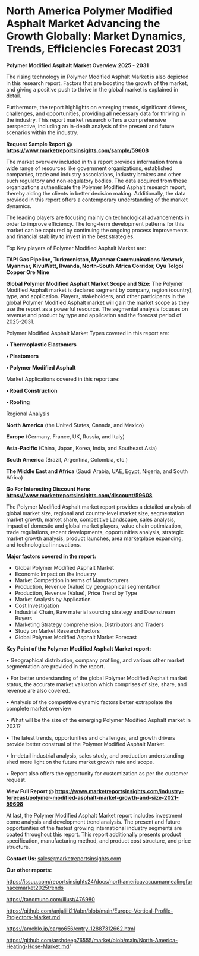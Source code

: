 # North America Polymer Modified Asphalt Market Advancing the Growth Globally: Market Dynamics, Trends, Efficiencies Forecast 2031

<Strong> Polymer Modified Asphalt Market Overview 2025 - 2031</strong>

The rising technology in Polymer Modified Asphalt Market is also depicted in this research report. Factors that are boosting the growth of the market, and giving a positive push to thrive in the global market is explained in detail.

Furthermore, the report highlights on emerging trends, significant drivers, challenges, and opportunities, providing all necessary data for thriving in the industry. This report market research offers a comprehensive perspective, including an in-depth analysis of the present and future scenarios within the industry.

<strong>Request Sample Report @ <a href=https://www.marketreportsinsights.com/sample/59608>https://www.marketreportsinsights.com/sample/59608</a></strong>

The market overview included in this report provides information from a wide range of resources like government organizations, established companies, trade and industry associations, industry brokers and other such regulatory and non-regulatory bodies. The data acquired from these organizations authenticate the Polymer Modified Asphalt research report, thereby aiding the clients in better decision making. Additionally, the data provided in this report offers a contemporary understanding of the market dynamics.

The leading players are focusing mainly on technological advancements in order to improve efficiency. The long-term development patterns for this market can be captured by continuing the ongoing process improvements and financial stability to invest in the best strategies.

Top Key players of Polymer Modified Asphalt Market are:

<strong>TAPI Gas Pipeline, Turkmenistan, Myanmar Communications Network, Myanmar, KivuWatt, Rwanda, North-South Africa Corridor, Oyu Tolgoi Copper Ore Mine</strong>

<strong><b>Global Polymer Modified Asphalt Market Scope and Size:</b></strong>
The Polymer Modified Asphalt market is declared segment by company, region (country), type, and application. Players, stakeholders, and other participants in the global Polymer Modified Asphalt market will gain the market scope as they use the report as a powerful resource. The segmental analysis focuses on revenue and product by type and application and the forecast period of 2025-2031.

Polymer Modified Asphalt Market Types covered in this report are:

<strong>• Thermoplastic Elastomers

• Plastomers

• Polymer Modified Asphalt</strong>

Market Applications covered in this report are:

<strong>• Road Construction

• Roofing</strong> 

Regional Analysis

<strong>North America</strong> (the United States, Canada, and Mexico)

<strong>Europe</strong> (Germany, France, UK, Russia, and Italy)

<strong>Asia-Pacific</strong> (China, Japan, Korea, India, and Southeast Asia)

<strong>South America</strong> (Brazil, Argentina, Colombia, etc.)

<strong>The Middle East and Africa</strong> (Saudi Arabia, UAE, Egypt, Nigeria, and South Africa)

<strong>Go For Interesting Discount Here: <a href=https://www.marketreportsinsights.com/discount/59608>https://www.marketreportsinsights.com/discount/59608</a></strong>

The Polymer Modified Asphalt market report provides a detailed analysis of global market size, regional and country-level market size, segmentation market growth, market share, competitive Landscape, sales analysis, impact of domestic and global market players, value chain optimization, trade regulations, recent developments, opportunities analysis, strategic market growth analysis, product launches, area marketplace expanding, and technological innovations.

<strong><b>Major factors covered in the report:</b></strong>
<ul>
  <li>Global Polymer Modified Asphalt Market </li>
  <li>Economic Impact on the Industry</li>
  <li>Market Competition in terms of Manufacturers</li>
  <li>Production, Revenue (Value) by geographical segmentation</li>
  <li>Production, Revenue (Value), Price Trend by Type</li>
  <li>Market Analysis by Application</li>
  <li>Cost Investigation</li>
  <li>Industrial Chain, Raw material sourcing strategy and Downstream Buyers</li>
  <li>Marketing Strategy comprehension, Distributors and Traders</li>
  <li>Study on Market Research Factors</li>
  <li>Global Polymer Modified Asphalt Market Forecast</li>
</ul>

<strong><b>Key Point of the Polymer Modified Asphalt Market report:</b></strong>

• Geographical distribution, company profiling, and various other market segmentation are provided in the report.

• For better understanding of the global Polymer Modified Asphalt market status, the accurate market valuation which comprises of size, share, and revenue are also covered.

• Analysis of the competitive dynamic factors better extrapolate the complete market overview

• What will be the size of the emerging Polymer Modified Asphalt market in 2031?

• The latest trends, opportunities and challenges, and growth drivers provide better construal of the Polymer Modified Asphalt Market.

• In-detail industrial analysis, sales study, and production understanding shed more light on the future market growth rate and scope.

• Report also offers the opportunity for customization as per the customer request.

<strong><b>View Full Report @ <a href=https://www.marketreportsinsights.com/industry-forecast/polymer-modified-asphalt-market-growth-and-size-2021-59608>https://www.marketreportsinsights.com/industry-forecast/polymer-modified-asphalt-market-growth-and-size-2021-59608</a></b></strong>


At last, the Polymer Modified Asphalt Market report includes investment come analysis and development trend analysis. The present and future opportunities of the fastest growing international industry segments are coated throughout this report. This report additionally presents product specification, manufacturing method, and product cost structure, and price structure.

<strong>Contact Us:</strong>
sales@marketreportsinsights.com

<strong>Our other reports:</strong>

<a href=https://issuu.com/reportsinsights24/docs/northamericavacuumannealingfurnacemarket2025trends>https://issuu.com/reportsinsights24/docs/northamericavacuumannealingfurnacemarket2025trends</a>

<a href=https://tanomuno.com/illust/476980>https://tanomuno.com/illust/476980</a>

<a href=https://github.com/anjaliiii21/abn/blob/main/Europe-Vertical-Profile-Projectors-Market.md>https://github.com/anjaliiii21/abn/blob/main/Europe-Vertical-Profile-Projectors-Market.md</a>

<a href=https://ameblo.jp/cargo656/entry-12887312662.html>https://ameblo.jp/cargo656/entry-12887312662.html</a>

<a href=https://github.com/arshdeep76555/market/blob/main/North-America-Heating-Hose-Market.md>https://github.com/arshdeep76555/market/blob/main/North-America-Heating-Hose-Market.md</a>"
